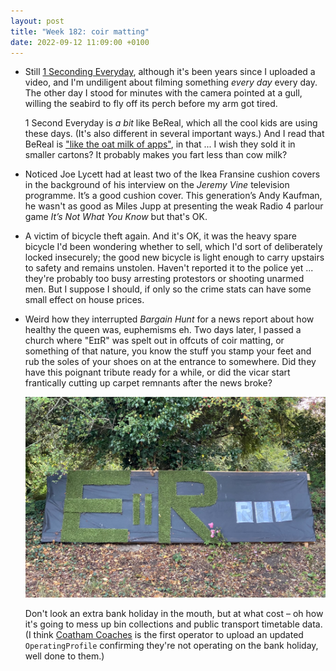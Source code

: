 ```yaml
---
layout: post
title: "Week 182: coir matting"
date: 2022-09-12 11:09:00 +0100
---
```


- Still [1 Seconding Everyday](https://www.youtube.com/watch?v=ym2HSWOXar4), although it's been years since I uploaded a video, and I'm undiligent about filming something _every day_ every day. The other day I stood for minutes with the camera pointed at a gull, willing the seabird to fly off its perch before my arm got tired.

  1 Second Everyday is _a bit_ like BeReal, which all the cool kids are using these days. (It's also different in several important ways.) And I read that BeReal is ["like the oat milk of apps"](https://twitter.com/tyler02020202/status/1568485083354648576), in that ... I wish they sold it in smaller cartons? It probably makes you fart less than cow milk?

- Noticed Joe Lycett had at least two of the <span class="caps">Ikea</span>  <span class="caps">Fransine</span> cushion covers in the background of his interview on the <cite>Jeremy Vine</cite> television programme.
  It’s a good cushion cover. This generation’s Andy Kaufman, he wasn't as good as Miles Jupp at presenting the weak Radio 4 parlour game <cite>It’s Not What You Know</cite> but that's OK.

- A victim of bicycle theft again. And it's OK, it was the heavy spare bicycle I'd been wondering whether to sell, which I'd sort of deliberately locked insecurely; the good new bicycle is light enough to carry upstairs to safety and remains unstolen. Haven't reported it to the police yet ... they're probably too busy arresting protestors or shooting unarmed men. But I suppose I should, if only so the crime stats can have some small effect on house prices.

- Weird how they interrupted <cite>Bargain Hunt</cite> for a news report about how healthy the queen was, euphemisms eh.
  Two days later,  I passed a church where "E<span class="caps">ɪɪ</span>R" was spelt out in offcuts of coir matting, or something of that nature, you know the stuff you stamp your feet and rub the soles of your shoes on at the entrance to somewhere.
  Did they have this poignant tribute ready for a while, or did the vicar start frantically cutting up carpet remnants after the news broke?

  ![](/images/er.jpeg)

  Don't look an extra bank holiday in the mouth, but at what cost – oh how it's going to mess up bin collections and public transport timetable data. (I think [Coatham Coaches](https://bustimes.org/services/18-saltburn-stokesley) is the first operator to upload an updated <code>OperatingProfile</code> confirming they're not operating on the bank holiday, well done to them.)
